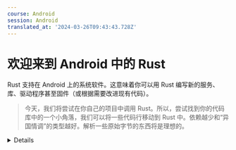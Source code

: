 ```yaml
---
course: Android
session: Android
translated_at: '2024-03-26T09:43:43.728Z'
---
```


# 欢迎来到 Android 中的 Rust

Rust 支持在 Android 上的系统软件。这意味着你可以用 Rust 编写新的服务、库、驱动程序甚至固件（或根据需要改进现有代码）。

> 今天，我们将尝试在你自己的项目中调用 Rust。所以，尝试找到你的代码库中的一个小角落，我们可以将一些代码行移动到 Rust 中。依赖越少和“异国情调”的类型越好。解析一些原始字节的东西将是理想的。

<details>

鉴于 Rust 在 Android 中的使用日益增多，演讲者可能会提到以下任何内容：

- 服务示例：
  [DNS over HTTP](https://security.googleblog.com/2022/07/dns-over-http3-in-android.html)

- 库：
  [Rutabaga 虚拟图形接口](https://crosvm.dev/book/appendix/rutabaga_gfx.html)

- 内核驱动程序：
  [Binder](https://lore.kernel.org/rust-for-linux/20231101-rust-binder-v1-0-08ba9197f637@google.com/)

- 固件：
  [pKVM 固件](https://security.googleblog.com/2023/10/bare-metal-rust-in-android.html)

</details>
